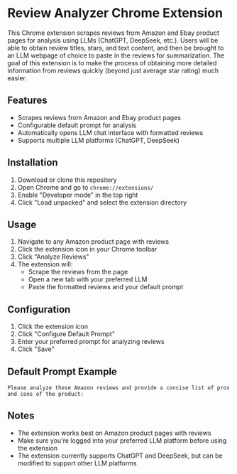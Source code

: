 # Review Analyzer Chrome Extension

This Chrome extension scrapes reviews from Amazon and Ebay product pages for analysis using LLMs (ChatGPT, DeepSeek, etc.). Users will be able to obtain review titles, stars, and text content, and then be brought to an LLM webpage of choice to paste in the reviews for summarization. The goal of this extension is to make the process of obtaining more detailed information from reviews quickly (beyond just average star rating) much easier.

## Features

- Scrapes reviews from Amazon and Ebay product pages
- Configurable default prompt for analysis
- Automatically opens LLM chat interface with formatted reviews
- Supports multiple LLM platforms (ChatGPT, DeepSeek)

## Installation

1. Download or clone this repository
2. Open Chrome and go to `chrome://extensions/`
3. Enable "Developer mode" in the top right
4. Click "Load unpacked" and select the extension directory

## Usage

1. Navigate to any Amazon product page with reviews
2. Click the extension icon in your Chrome toolbar
3. Click "Analyze Reviews"
4. The extension will:
   - Scrape the reviews from the page
   - Open a new tab with your preferred LLM
   - Paste the formatted reviews and your default prompt

## Configuration

1. Click the extension icon
2. Click "Configure Default Prompt"
3. Enter your preferred prompt for analyzing reviews
4. Click "Save"

## Default Prompt Example

```
Please analyze these Amazon reviews and provide a concise list of pros and cons of the product:
```

## Notes

- The extension works best on Amazon product pages with reviews
- Make sure you're logged into your preferred LLM platform before using the extension
- The extension currently supports ChatGPT and DeepSeek, but can be modified to support other LLM platforms 